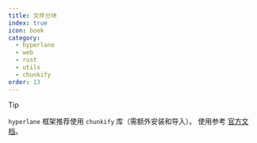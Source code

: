 ```yaml
---
title: 文件分块
index: true
icon: book
category:
  - hyperlane
  - web
  - rust
  - utils
  - chunkify
order: 13
---
```


<Share colorful />

> [!tip]
>
> `hyperlane` 框架推荐使用 `chunkify` 库（需额外安装和导入）。
> 使用参考 [官方文档](../../chunkify/README.md)。

<Bottom />
